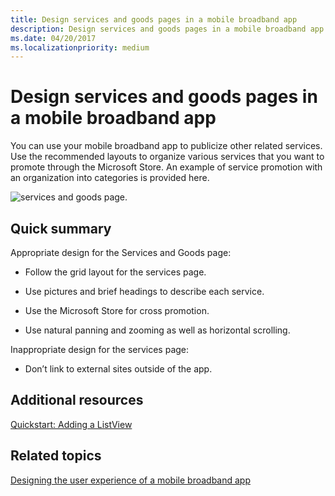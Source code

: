 ```yaml
---
title: Design services and goods pages in a mobile broadband app
description: Design services and goods pages in a mobile broadband app
ms.date: 04/20/2017
ms.localizationpriority: medium
---
```


# Design services and goods pages in a mobile broadband app


You can use your mobile broadband app to publicize other related services. Use the recommended layouts to organize various services that you want to promote through the Microsoft Store. An example of service promotion with an organization into categories is provided here.

![services and goods page.](images/mb-fig1-services-and-goods-page.png)

## <span id="Quick_summary"></span><span id="quick_summary"></span><span id="QUICK_SUMMARY"></span>Quick summary


Appropriate design for the Services and Goods page:

-   Follow the grid layout for the services page.

-   Use pictures and brief headings to describe each service.

-   Use the Microsoft Store for cross promotion.

-   Use natural panning and zooming as well as horizontal scrolling.

Inappropriate design for the services page:

-   Don’t link to external sites outside of the app.

## <span id="Additional_resources"></span><span id="additional_resources"></span><span id="ADDITIONAL_RESOURCES"></span>Additional resources


[Quickstart: Adding a ListView](/previous-versions/windows/apps/hh465496(v=win.10))

## <span id="related_topics"></span>Related topics


[Designing the user experience of a mobile broadband app](designing-the-user-experience-of-a-mobile-broadband-app.md)

 

